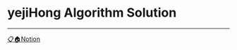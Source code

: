 # yejiHong Algorithm Solution

___
[📋🏠Notion](https://brawny-pony-493.notion.site/bf12efe9a8464749bc8ad36773c69511?pvs=4)